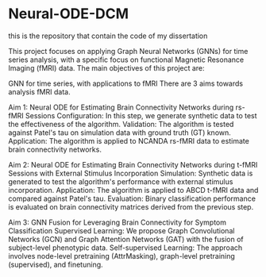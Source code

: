 # Neural-ODE-DCM
this is the repository that contain the code of my dissertation

This project focuses on applying Graph Neural Networks (GNNs) for time series analysis, with a specific focus on functional Magnetic Resonance Imaging (fMRI) data. The main objectives of this project are:

GNN for time series, with applications to fMRI There are 3 aims towards analysis fMRI data.

Aim 1: Neural ODE for Estimating Brain Connectivity Networks during rs-fMRI Sessions
Configuration: In this step, we generate synthetic data to test the effectiveness of the algorithm.
Validation: The algorithm is tested against Patel's tau on simulation data with ground truth (GT) known.
Application: The algorithm is applied to NCANDA rs-fMRI data to estimate brain connectivity networks.

Aim 2: Neural ODE for Estimating Brain Connectivity Networks during t-fMRI Sessions with External Stimulus Incorporation
Simulation: Synthetic data is generated to test the algorithm's performance with external stimulus incorporation.
Application: The algorithm is applied to ABCD t-fMRI data and compared against Patel's tau.
Evaluation: Binary classification performance is evaluated on brain connectivity matrices derived from the previous step.

Aim 3: GNN Fusion for Leveraging Brain Connectivity for Symptom Classification
Supervised Learning: We propose Graph Convolutional Networks (GCN) and Graph Attention Networks (GAT) with the fusion of subject-level phenotypic data.
Self-supervised Learning: The approach involves node-level pretraining (AttrMasking), graph-level pretraining (supervised), and finetuning.
